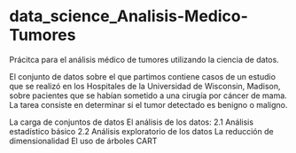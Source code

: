# data_science_Analisis-Medico-Tumores
Prácitca para el análisis médico de tumores utilizando la ciencia de datos.

El conjunto de datos sobre el que partimos contiene casos de un estudio que se realizó en los Hospitales de la Universidad de Wisconsin, Madison, sobre pacientes que se habían sometido a una cirugía por cáncer de mama. La tarea consiste en determinar si el tumor detectado es benigno o maligno.

La carga de conjuntos de datos
El análisis de los datos:
2.1 Análisis estadístico básico
2.2 Análisis exploratorio de los datos
La reducción de dimensionalidad
El uso de árboles CART

